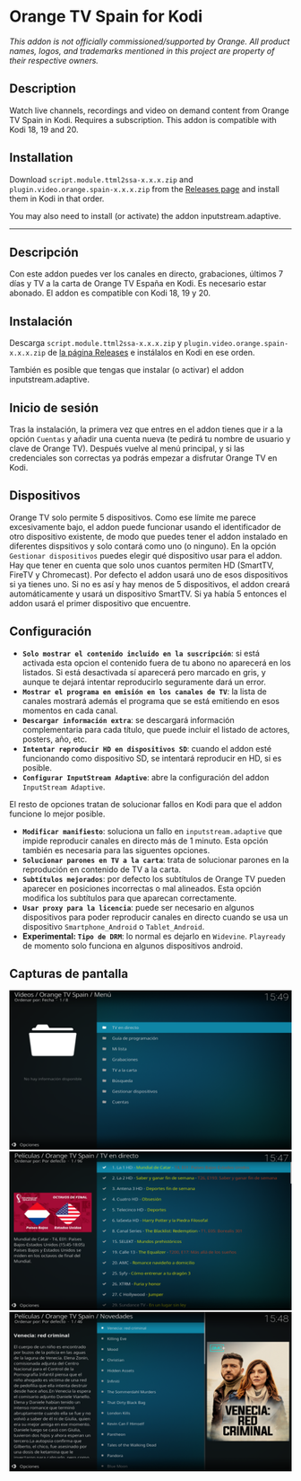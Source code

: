 # Orange TV Spain for Kodi

_This addon is not officially commissioned/supported by Orange. All product names, logos, and trademarks mentioned in this project are property of their respective owners._

## Description
Watch live channels, recordings and video on demand content from Orange TV Spain in Kodi. Requires a subscription.
This addon is compatible with Kodi 18, 19 and 20.

## Installation
Download `script.module.ttml2ssa-x.x.x.zip` and `plugin.video.orange.spain-x.x.x.zip` from the [Releases page](https://github.com/Paco8/plugin.video.orange.spain/releases) and install them in Kodi in that order.

You may also need to install (or activate) the addon inputstream.adaptive.

---

## Descripción
Con este addon puedes ver los canales en directo, grabaciones, últimos 7 días y TV a la carta de Orange TV España en Kodi. Es necesario estar abonado.
El addon es compatible con Kodi 18, 19 y 20.

## Instalación
Descarga `script.module.ttml2ssa-x.x.x.zip` y `plugin.video.orange.spain-x.x.x.zip` de [la página Releases](https://github.com/Paco8/plugin.video.orange.spain/releases) e instálalos en Kodi en ese orden.

También es posible que tengas que instalar (o activar) el addon inputstream.adaptive.

## Inicio de sesión
Tras la instalación, la primera vez que entres en el addon tienes que ir a la opción `Cuentas` y añadir una cuenta nueva (te pedirá tu nombre de usuario y clave de Orange TV). Después vuelve al menú principal, y si las credenciales son correctas ya podrás empezar a disfrutar Orange TV en Kodi.

## Dispositivos
Orange TV solo permite 5 dispositivos. Como ese límite me parece excesivamente bajo, el addon puede funcionar usando el identificador de otro dispositivo existente, de modo que puedes tener el addon instalado en diferentes dispsitivos y solo contará como uno (o ninguno). En la opción `Gestionar dispositivos` puedes elegir qué dispositivo usar para el addon. Hay que tener en cuenta que solo unos cuantos permiten HD (SmartTV, FireTV y Chromecast). Por defecto el addon usará uno de esos dispositivos si ya tienes uno. Si no es así y hay menos de 5 dispositivos, el addon creará automáticamente y usará un dispositivo SmartTV. Si ya había 5 entonces el addon usará el primer dispositivo que encuentre.

## Configuración
- **`Solo mostrar el contenido incluido en la suscripción`**: si está activada esta opcion el contenido fuera de tu abono no aparecerá en los listados. Si está desactivada sí aparecerá pero marcado en gris, y aunque te dejará intentar reproducirlo seguramente dará un error.
- **`Mostrar el programa en emisión en los canales de TV`**: la lista de canales mostrará además el programa que se está emitiendo en esos momentos en cada canal.
- **`Descargar información extra`**: se descargará información complementaria para cada título, que puede incluir el listado de actores, posters, año, etc.
- **`Intentar reproducir HD en dispositivos SD`**: cuando el addon esté funcionando como dispositivo SD, se intentará reproducir en HD, si es posible.
- **`Configurar InputStream Adaptive`**: abre la configuración del addon `InputStream Adaptive`.

El resto de opciones tratan de solucionar fallos en Kodi para que el addon funcione lo mejor posible.

- **`Modificar manifiesto`**: soluciona un fallo en `inputstream.adaptive` que impide reproducir canales en directo más de 1 minuto. Esta opción también es necesaria para las siguentes opciones.
- **`Solucionar parones en TV a la carta`**: trata de solucionar parones en la reprodución en contenido de TV a la carta.
- **`Subtítulos mejorados`**: por defecto los subtítulos de Orange TV pueden aparecer en posiciones incorrectas o mal alineados. Esta opción modifica los subtítulos para que aparecan correctamente.
- **`Usar proxy para la licencia`**: puede ser necesario en algunos dispositivos para poder reproducir canales en directo cuando se usa un dispositivo `Smartphone_Android` o `Tablet_Android`.
- **Experimental: `Tipo de DRM`**: lo normal es dejarlo en `Widevine`. `Playready` de momento solo funciona en algunos dispositivos android.

## Capturas de pantalla
<img src="https://github.com/Paco8/plugin.video.orange.spain/raw/main/resources/screen1.jpg" width="600"/>
<img src="https://github.com/Paco8/plugin.video.orange.spain/raw/main/resources/screen2.jpg" width="600"/>
<img src="https://github.com/Paco8/plugin.video.orange.spain/raw/main/resources/screen3.jpg" width="600"/>

